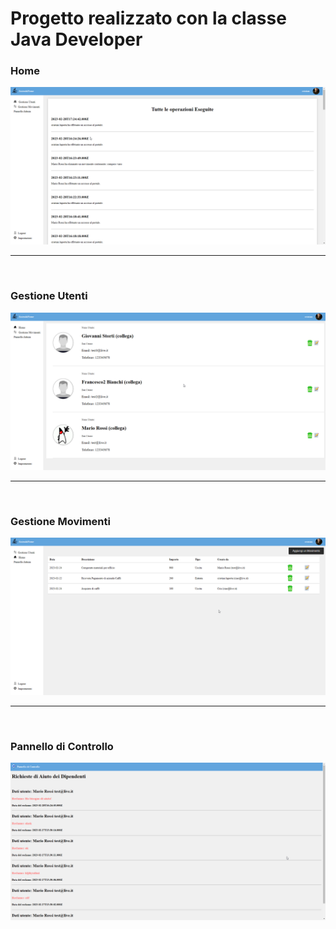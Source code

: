 <h1>Progetto realizzato con la classe Java Developer</h1>
<h3>Home</h3>
<img src="/screen/home.gif" >
<br>
<hr>
<br>
<h3>Gestione Utenti</h3>
<img src="/screen/utenti.gif" >
<br>
<hr>
<br>
<h3>Gestione Movimenti</h3>
<img src="/screen/movimenti.gif" >
<br>
<hr>
<br>
<h3>Pannello di Controllo</h3>
<img src="/screen/admin.png" >